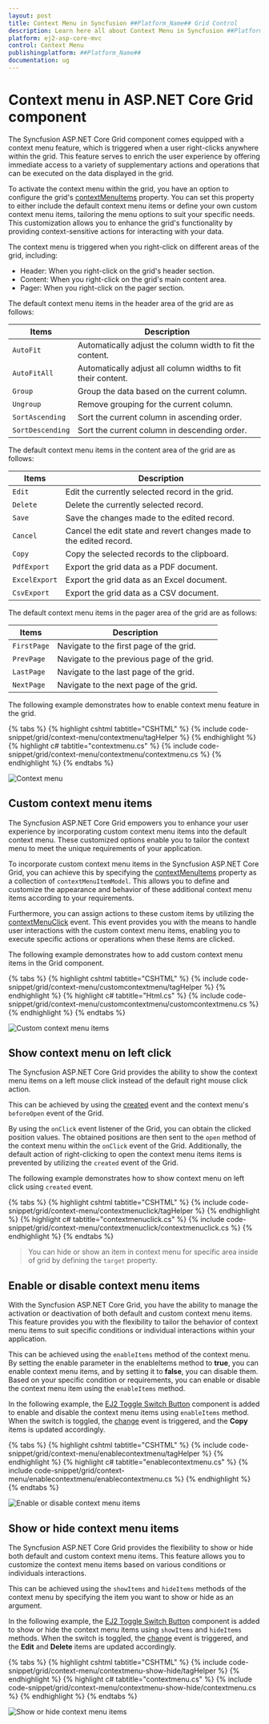 ```yaml
---
layout: post
title: Context Menu in Syncfusion ##Platform_Name## Grid Control
description: Learn here all about Context Menu in Syncfusion ##Platform_Name## Grid component of Syncfusion Essential JS 2 and more.
platform: ej2-asp-core-mvc
control: Context Menu
publishingplatform: ##Platform_Name##
documentation: ug
---
```


# Context menu in ASP.NET Core Grid component

The Syncfusion ASP.NET Core Grid component comes equipped with a context menu feature, which is triggered when a user right-clicks anywhere within the grid. This feature serves to enrich the user experience by offering immediate access to a variety of supplementary actions and operations that can be executed on the data displayed in the grid.

To activate the context menu within the grid, you have an option to configure the grid's [contextMenuItems](https://help.syncfusion.com/cr/aspnetcore-js2/Syncfusion.EJ2.Grids.Grid.html#Syncfusion_EJ2_Grids_Grid_ContextMenuItems) property. You can set this property to either include the default context menu items or define your own custom context menu items, tailoring the menu options to suit your specific needs. This customization allows you to enhance the grid's functionality by providing context-sensitive actions for interacting with your data.
   
The context menu is triggered when you right-click on different areas of the grid, including:
* Header: When you right-click on the grid's header section.
* Content: When you right-click on the grid's main content area.
* Pager: When you right-click on the pager section.

The default context menu items in the header area of the grid are as follows:

| Items            | Description                                                  |
| ---------------- | ------------------------------------------------------------ |
| `AutoFit`        | Automatically adjust the column width to fit the content.    |
| `AutoFitAll`     | Automatically adjust all column widths to fit their content. |
| `Group`          | Group the data based on the current column.                  |
| `Ungroup`        | Remove grouping for the current column.                      |
| `SortAscending`  | Sort the current column in ascending order.                  |
| `SortDescending` | Sort the current column in descending order.                 |

The default context menu items in the content area of the grid are as follows:

| Items         | Description                                                         |
| ------------- | ------------------------------------------------------------------- |
| `Edit`        | Edit the currently selected record in the grid.                     |
| `Delete`      | Delete the currently selected record.                               |
| `Save`        | Save the changes made to the edited record.                         |
| `Cancel`      | Cancel the edit state and revert changes made to the edited record. |
| `Copy`        | Copy the selected records to the clipboard.                         |
| `PdfExport`   | Export the grid data as a PDF document.                             |
| `ExcelExport` | Export the grid data as an Excel document.                          |
| `CsvExport`   | Export the grid data as a CSV document.                             |

The default context menu items in the pager area of the grid are as follows:

| Items       | Description                                |
| ----------- | ------------------------------------------ |
| `FirstPage` | Navigate to the first page of the grid.    |
| `PrevPage`  | Navigate to the previous page of the grid. |
| `LastPage`  | Navigate to the last page of the grid.     |
| `NextPage`  | Navigate to the next page of the grid.     |

The following example demonstrates how to enable context menu feature in the grid.

{% tabs %}
{% highlight cshtml tabtitle="CSHTML" %}
{% include code-snippet/grid/context-menu/contextmenu/tagHelper %}
{% endhighlight %}
{% highlight c# tabtitle="contextmenu.cs" %}
{% include code-snippet/grid/context-menu/contextmenu/contextmenu.cs %}
{% endhighlight %}
{% endtabs %}

![Context menu](images/context-menu/custom-menu.png)

## Custom context menu items

The Syncfusion ASP.NET Core Grid empowers you to enhance your user experience by incorporating custom context menu items into the default context menu. These customized options enable you to tailor the context menu to meet the unique requirements of your application.

To incorporate custom context menu items in the Syncfusion ASP.NET Core Grid, you can achieve this by specifying the [contextMenuItems](https://help.syncfusion.com/cr/aspnetcore-js2/Syncfusion.EJ2.Grids.Grid.html#Syncfusion_EJ2_Grids_Grid_ContextMenuItems) property as a collection of `contextMenuItemModel`. This allows you to define and customize the appearance and behavior of these additional context menu items according to your requirements.

Furthermore, you can assign actions to these custom items by utilizing the [contextMenuClick](https://help.syncfusion.com/cr/aspnetcore-js2/Syncfusion.EJ2.Grids.Grid.html#Syncfusion_EJ2_Grids_Grid_ContextMenuClick) event. This event provides you with the means to handle user interactions with the custom context menu items, enabling you to execute specific actions or operations when these items are clicked. 

The following example demonstrates how to add custom context menu items in the Grid component.

{% tabs %}
{% highlight cshtml tabtitle="CSHTML" %}
{% include code-snippet/grid/context-menu/customcontextmenu/tagHelper %}
{% endhighlight %}
{% highlight c# tabtitle="Html.cs" %}
{% include code-snippet/grid/context-menu/customcontextmenu/customcontextmenu.cs %}
{% endhighlight %}
{% endtabs %}

![Custom context menu items](images/context-menu/custommenu-custom.png)

## Show context menu on left click

The Syncfusion ASP.NET Core Grid provides the ability to show the context menu items on a left mouse click instead of the default right mouse click action. 

This can be achieved by using the [created](https://help.syncfusion.com/cr/aspnetcore-js2/Syncfusion.EJ2.Grids.Grid.html#Syncfusion_EJ2_Grids_Grid_Created) event and the context menu's `beforeOpen` event of the Grid.

By using the `onClick` event listener of the Grid, you can obtain the clicked position values. The obtained positions are then sent to the `open` method of the context menu within the `onClick` event of the Grid. Additionally, the default action of right-clicking to open the context menu items items is prevented by utilizing the `created` event of the Grid.

The following example demonstrates how to show context menu on left click using `created` event.

{% tabs %}
{% highlight cshtml tabtitle="CSHTML" %}
{% include code-snippet/grid/context-menu/contextmenuclick/tagHelper %}
{% endhighlight %}
{% highlight c# tabtitle="contextmenuclick.cs" %}
{% include code-snippet/grid/context-menu/contextmenuclick/contextmenuclick.cs %}
{% endhighlight %}
{% endtabs %}

> You can hide or show an item in context menu for specific area inside of grid by defining the `target` property.

## Enable or disable context menu items

With the Syncfusion ASP.NET Core Grid, you have the ability to manage the activation or deactivation of both default and custom context menu items. This feature provides you with the flexibility to tailor the behavior of context menu items to suit specific conditions or individual interactions within your application.

This can be achieved using the `enableItems` method of the context menu. By setting the enable parameter in the enableItems method to **true**, you can enable context menu items, and by setting it to **false**, you can disable them. Based on your specific condition or requirements, you can enable or disable the context menu item using the `enableItems` method.

In the following example, the [EJ2 Toggle Switch Button](https://ej2.syncfusion.com/aspnetcore/documentation/switch/getting-started) component is added to enable and disable the context menu items using `enableItems` method. When the switch is toggled, the [change](https://help.syncfusion.com/cr/aspnetcore-js2/Syncfusion.EJ2.Buttons.Switch.html#Syncfusion_EJ2_Buttons_Switch_Change) event is triggered, and the **Copy** items is updated accordingly. 

{% tabs %}
{% highlight cshtml tabtitle="CSHTML" %}
{% include code-snippet/grid/context-menu/enablecontextmenu/tagHelper %}
{% endhighlight %}
{% highlight c# tabtitle="enablecontextmenu.cs" %}
{% include code-snippet/grid/context-menu/enablecontextmenu/enablecontextmenu.cs %}
{% endhighlight %}
{% endtabs %}

![Enable or disable context menu items](images/context-menu/custom-menu-enable.png)

## Show or hide context menu items

The Syncfusion ASP.NET Core Grid provides the flexibility to show or hide both default and custom context menu items. This feature allows you to customize the context menu items based on various conditions or individuals interactions.

This can be achieved using the `showItems` and `hideItems` methods of the context menu by specifying the item you want to show or hide as an argument. 

In the following example, the [EJ2 Toggle Switch Button](https://ej2.syncfusion.com/aspnetcore/documentation/switch/getting-started) component is added to show or hide the context menu items using `showItems` and `hideItems` methods. When the switch is toggled, the [change](https://help.syncfusion.com/cr/aspnetcore-js2/Syncfusion.EJ2.Buttons.Switch.html#Syncfusion_EJ2_Buttons_Switch_Change) event is triggered, and the **Edit** and **Delete** items are updated accordingly.

{% tabs %}
{% highlight cshtml tabtitle="CSHTML" %}
{% include code-snippet/grid/context-menu/contextmenu-show-hide/tagHelper %}
{% endhighlight %}
{% highlight c# tabtitle="contextmenu.cs" %}
{% include code-snippet/grid/context-menu/contextmenu-show-hide/contextmenu.cs %}
{% endhighlight %}
{% endtabs %}

![Show or hide context menu items](images/context-menu/context-menu-hide.gif)